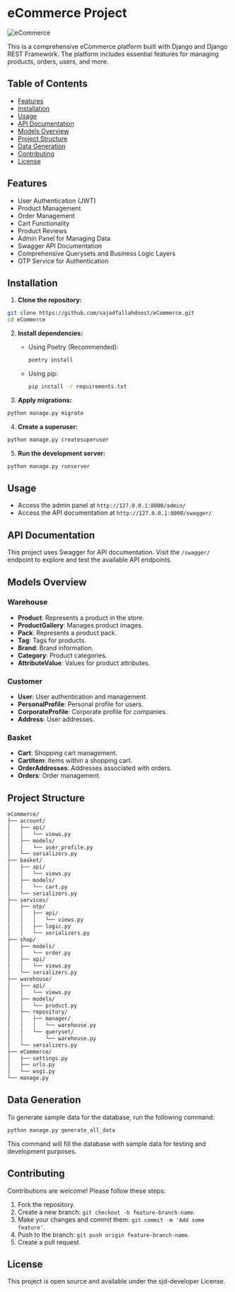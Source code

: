 
# eCommerce Project

![eCommerce](https://img.shields.io/badge/eCommerce-Django%20REST%20Framework-blue.svg)

This is a comprehensive eCommerce platform built with Django and Django REST Framework. The platform includes essential features for managing products, orders, users, and more. 

## Table of Contents

- [Features](#features)
- [Installation](#installation)
- [Usage](#usage)
- [API Documentation](#api-documentation)
- [Models Overview](#models-overview)
- [Project Structure](#project-structure)
- [Data Generation](#data-generation)
- [Contributing](#contributing)
- [License](#license)

## Features

- User Authentication (JWT)
- Product Management
- Order Management
- Cart Functionality
- Product Reviews
- Admin Panel for Managing Data
- Swagger API Documentation
- Comprehensive Querysets and Business Logic Layers
- OTP Service for Authentication

## Installation

1. **Clone the repository:**

```bash
git clone https://github.com/sajadfallahdoost/eCommerce.git
cd eCommerce
```

2. **Install dependencies:**

   - Using Poetry (Recommended):

     ```bash
     poetry install
     ```

   - Using pip:

     ```bash
     pip install -r requirements.txt
     ```

3. **Apply migrations:**

```bash
python manage.py migrate
```

4. **Create a superuser:**

```bash
python manage.py createsuperuser
```

5. **Run the development server:**

```bash
python manage.py runserver
```

## Usage

- Access the admin panel at `http://127.0.0.1:8000/admin/`
- Access the API documentation at `http://127.0.0.1:8000/swagger/`

## API Documentation

This project uses Swagger for API documentation. Visit the `/swagger/` endpoint to explore and test the available API endpoints.

## Models Overview

### Warehouse

- **Product**: Represents a product in the store.
- **ProductGallery**: Manages product images.
- **Pack**: Represents a product pack.
- **Tag**: Tags for products.
- **Brand**: Brand information.
- **Category**: Product categories.
- **AttributeValue**: Values for product attributes.

### Customer

- **User**: User authentication and management.
- **PersonalProfile**: Personal profile for users.
- **CorporateProfile**: Corporate profile for companies.
- **Address**: User addresses.

### Basket

- **Cart**: Shopping cart management.
- **CartItem**: Items within a shopping cart.
- **OrderAddresses**: Addresses associated with orders.
- **Orders**: Order management.

## Project Structure

```bash
eCommerce/
├── account/
│   ├── api/
│   │   └── views.py
│   ├── models/
│   │   └── user_profile.py
│   └── serializers.py
├── basket/
│   ├── api/
│   │   └── views.py
│   ├── models/
│   │   └── cart.py
│   └── serializers.py
├── services/
│   ├── otp/
│   │   ├── api/
│   │   │   └── views.py
│   │   ├── logic.py
│   │   └── serializers.py
├── shop/
│   ├── models/
│   │   └── order.py
│   ├── api/
│   │   └── views.py
│   └── serializers.py
├── warehouse/
│   ├── api/
│   │   └── views.py
│   ├── models/
│   │   └── product.py
│   ├── repository/
│   │   ├── manager/
│   │   │   └── warehouse.py
│   │   └── queryset/
│   │       └── warehouse.py
│   └── serializers.py
├── eCommerce/
│   ├── settings.py
│   ├── urls.py
│   └── wsgi.py
└── manage.py
```

## Data Generation

To generate sample data for the database, run the following command:

```bash
python manage.py generate_all_data
```

This command will fill the database with sample data for testing and development purposes.

## Contributing

Contributions are welcome! Please follow these steps:

1. Fork the repository.
2. Create a new branch: `git checkout -b feature-branch-name`.
3. Make your changes and commit them: `git commit -m 'Add some feature'`.
4. Push to the branch: `git push origin feature-branch-name`.
5. Create a pull request.

## License

This project is open source and available under the sjd-developer License.
